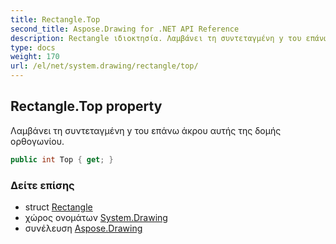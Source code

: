 ```yaml
---
title: Rectangle.Top
second_title: Aspose.Drawing for .NET API Reference
description: Rectangle ιδιοκτησία. Λαμβάνει τη συντεταγμένη y του επάνω άκρου αυτής της δομής ορθογωνίου.
type: docs
weight: 170
url: /el/net/system.drawing/rectangle/top/
---
```

## Rectangle.Top property

Λαμβάνει τη συντεταγμένη y του επάνω άκρου αυτής της δομής ορθογωνίου.

```csharp
public int Top { get; }
```

### Δείτε επίσης

* struct [Rectangle](../)
* χώρος ονομάτων [System.Drawing](../../rectangle/)
* συνέλευση [Aspose.Drawing](../../../)


